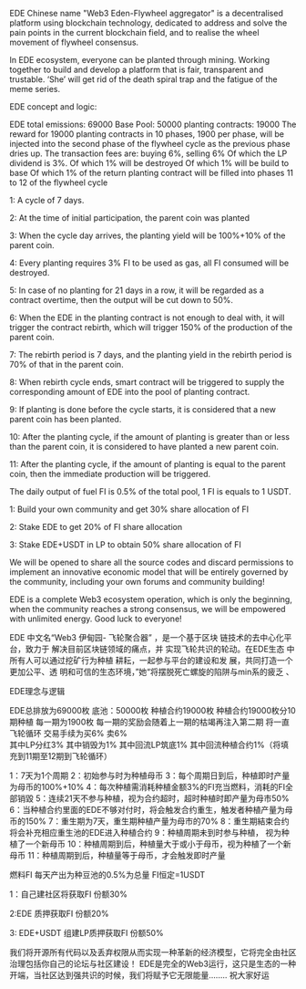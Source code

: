 EDE Chinese name "Web3 Eden-Flywheel aggregator" is a decentralised platform using blockchain technology, dedicated to address and solve the pain points in the current blockchain field, and to realise the wheel movement of flywheel consensus. 

In EDE ecosystem, everyone can be planted through mining. Working together to build and develop a platform that is fair, transparent and trustable. ‘She’ will get rid of the death spiral trap and the fatigue of the meme series.

EDE concept and logic:

EDE total emissions: 69000 
Base Pool: 50000 
planting contracts: 19000
The reward for 19000 planting contracts in 10 phases, 1900 per phase, will be injected into the second phase of the flywheel cycle as the previous phase dries up.
The transaction fees are: buying 6%, selling 6%
Of which the LP dividend is 3%.
Of which 1% will be destroyed
Of which 1% will be build to base
Of which 1% of the return planting contract will be filled into phases 11 to 12 of the flywheel cycle

1: A cycle of 7 days.

2: At the time of initial participation, the parent coin was planted

3: When the cycle day arrives, the planting yield will be 100%+10% of the parent coin.

4: Every planting requires 3% FI to be used as gas, all FI consumed will be destroyed.

5: In case of no planting for 21 days in a row, it will be regarded as a contract overtime, then the output will be cut down to 50%.

6: When the EDE in the planting contract is not enough to deal with, it will trigger the contract rebirth, which will trigger 150% of the production of the parent coin.

7: The rebirth period is 7 days, and the planting yield in the rebirth period is 70% of that in the parent coin.

8: When rebirth cycle ends, smart contract will be triggered to supply the corresponding amount of EDE into the pool of planting contract.

9: If planting is done before the cycle starts, it is considered that a new parent coin has been planted.

10: After the planting cycle, if the amount of planting is greater than or less than the parent coin, it is considered to have planted a new parent coin.

11: After the planting cycle, if the amount of planting is equal to the parent coin, then the immediate production will be triggered.

The daily output of fuel FI is 0.5% of the total pool,  1 FI is equals to 1 USDT.

1: Build your own community and get 30% share allocation of FI

2: Stake EDE to get 20% of FI share allocation

3: Stake EDE+USDT in LP to obtain 50% share allocation of FI

We will be opened to share all the source codes and discard permissions to implement an innovative economic model that will be entirely governed by the community, including your own forums and community building!

EDE is a complete Web3 ecosystem operation, which is only the beginning, when the community reaches a strong consensus, we will be empowered with unlimited energy. Good luck to everyone!

EDE 中文名“Web3 伊甸园- 飞轮聚合器”
，是一个基于区块
链技术的去中心化平台，致力于
解决目前区块链领域的痛点，并
实现飞轮共识的轮动。在EDE生态
中所有人可以通过挖矿行为种植
耕耘，一起参与平台的建设和发
展，共同打造一个更加公平、透
明和可信的生态环境，”她“将摆脱死亡螺旋的陷阱与min系的疲乏 、

EDE理念与逻辑

EDE总排放为69000枚   底池：50000枚   种植合约19000枚
种植合约19000枚分10期种植  每一期为1900枚 每一期的奖励会随着上一期的枯竭再注入第二期 将一直飞轮循环
交易手续为买6% 卖6%  
其中LP分红3%
其中销毁为1%
其中回流LP筑底1%
其中回流种植合约1%（将填充到11期至12期到飞轮循环）

1：7天为1个周期
2：初始参与时为种植母币
3：每个周期日到后，种植即时产量为母币的100%+10%
4：每次种植需消耗种植金额3%的FI充当燃料，消耗的FI全部销毀
5：连续21天不参与种植，视为合约超时，超时种植时即产量为母市50%
6：当种植合约里面的EDE不够对付时，将会触发合约重生，触发者种植产量为母币的150%
7：重生期为7天，重生期种植产量为母市的70%
8：重生期結束合约将会补充相应重生池的EDE进入种植合约
9：种植周期未到时参与种植， 视为种植了一个新母币
10：种植周期到后，种植量大于或小于母币，视为种植了一个新母币
11：种植周期到后，种植量等于母币，才会触发即时产量

燃料FI 每天产出为种豆池的0.5%为总量 FI恒定=1USDT 

1：自己建社区将获取FI 份额30% 

2:EDE 质押获取FI 份额20% 

3: EDE+USDT 组建LP质押获取FI 份额50%

我们将开源所有代码以及丢弃权限从而实现一种革新的经济模型，它将完全由社区治理包括你自己的论坛与社区建设！
EDE是完全的Web3运行，这只是生态的一种开端，当社区达到强共识的时候，我们将赋予它无限能量........ 祝大家好运
